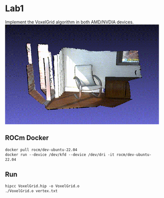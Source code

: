 # Lab1
Implement the VoxelGrid algorithm in both AMD/NVDIA devices.  
![Lab1 result](Result/animation.gif)  

## ROCm Docker
```
docker pull rocm/dev-ubuntu-22.04
docker run --device /dev/kfd --device /dev/dri -it rocm/dev-ubuntu-22.04
```

## Run
```
hipcc VoxelGrid.hip -o VoxelGrid.o
./VoxelGrid.o vertex.txt
```
